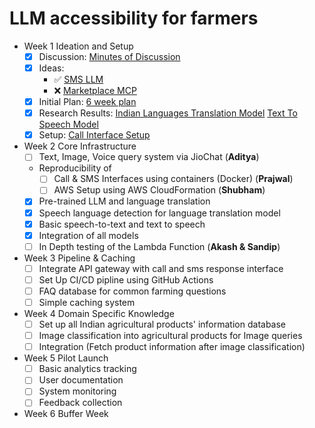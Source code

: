 # LLM accessibility for farmers

- Week 1 Ideation and Setup
  - [x] Discussion: [Minutes of Discussion](docs/Minutes-of-Discussion/README.md)
  - [x] Ideas:
    - ✅ [SMS LLM](docs/SMS_LLM.pdf)
    - ❌ [Marketplace MCP](docs/MarketplaceMCP.pdf)
  - [x] Initial Plan: [6 week plan](docs/6_week_plan.pdf)
  - [x] Research Results: [Indian Languages Translation Model](docs/Translate-100-languages) [Text To Speech Model](docs/Text-To-Speech-Unlimited)
  - [x] Setup: [Call Interface Setup](Call-Interface/README.md)

- Week 2 Core Infrastructure
  - [ ] Text, Image, Voice query system via JioChat (**Aditya**)
  - Reproducibility of
    - [ ] Call & SMS Interfaces using containers (Docker) (**Prajwal**)
    - [ ] AWS Setup using AWS CloudFormation (**Shubham**)
  - [x] Pre-trained LLM and language translation
  - [x] Speech language detection for language translation model
  - [x] Basic speech-to-text and text to speech
  - [x] Integration of all models
  - [ ] In Depth testing of the Lambda Function (**Akash & Sandip**)
- Week 3 Pipeline & Caching
  - [ ] Integrate API gateway with call and sms response interface
  - [ ] Set Up CI/CD pipline using GitHub Actions
  - [ ] FAQ database for common farming questions
  - [ ] Simple caching system
- Week 4 Domain Specific Knowledge
  - [ ] Set up all Indian agricultural products' information database
  - [ ] Image classification into agricultural products for Image queries
  - [ ] Integration (Fetch product information after image classification)
- Week 5 Pilot Launch
  - [ ] Basic analytics tracking
  - [ ] User documentation
  - [ ] System monitoring
  - [ ] Feedback collection
- Week 6 Buffer Week
